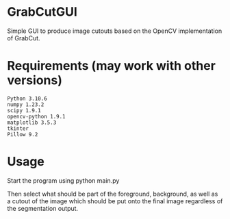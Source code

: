 # GrabCutGUI
Simple GUI to produce image cutouts based on the OpenCV implementation of GrabCut.

# Requirements (may work with other versions)

    Python 3.10.6
    numpy 1.23.2
    scipy 1.9.1
    opencv-python 1.9.1
    matplotlib 3.5.3
    tkinter
    Pillow 9.2

# Usage

Start the program using 
    python main.py

Then select what should be part of the foreground, background, as well as a cutout of the image which should be put onto the final image regardless of the segmentation output.
